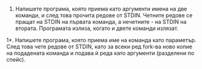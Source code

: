 1. Напишете програма, която приема като аргументи имена
на две команди, и след това прочита редове от STDIN.
Четните редове се пращат на STDIN на първата команда,
а нечетните - на STDIN на втората. Програмата излиза,
когато и двете команди излязат.

1*. Напишете програма, която приема име на команда като
параметър. След това чете редове от STDIN, като за всеки
ред fork-ва ново копие на подадената команда и подава ѝ
реда като аргументи (разделени по спейс).
